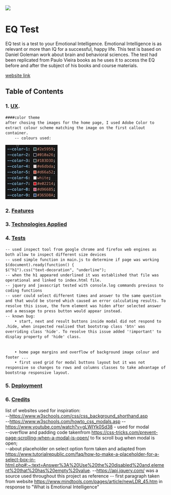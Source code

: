 <img src="https://codeinstitute.s3.amazonaws.com/fullstack/ci_logo_small.png" style="margin: 0;">

# EQ Test

EQ test is a test to your Emotional Intelligence. Emotional Intelligence is as relevant or more than IQ for a successful, happy life.
This test is based on Daniel Goleman work about brain and behavioral sciences. The test had been replicated from Paulo Vieira books as he uses it to access the EQ before and after the subject of his books and course materials.

[website link](https://veraleitaodev.github.io/EQ_test/)

## Table of Contents

### 1. [UX](#ux).

    ####color theme
    after chosing the images for the home page, I used Adobe Color to extract colour scheme matching the image on the first callout container.
        -- colours used:

<img src="assets/images/color-scheme.jpeg"> 
            
### 2. [Features](#features)
### 3. [Technologies Applied](#technologies-applied)
### 4. [Tests](#tests)  
    -- used inspect tool from google chrome and firefox web engines as both allow to inspect different size devices  
    -- used simple function in main.js to determine if page was working $(document).ready(function() {
    $("h1").css("text-decoration", "underline");  
    -- when the h1 appeared underlined it was established that file was operational and linked to index.html file.  
    -- jquery and javascript tested with console.log commands previous to coding functions
    -- user could select different times and answer to the same question and that would be stored which caused an error calculating results. To resolve this issue, the form element was hiden after selected answer and a message to press button would appear instead.
    -- known bug: 
        • start, next and result buttons inside modal did not respond to .hide, when inspected realised that bootstrap class 'btn' was overriding class 'hide'. To resolve this issue added '!important' to display property of 'hide' class.  


        • home page margins and overflow of background image colour and footer ...
        • first used grid for modal buttons layout but it was not responsive so changes to rows and columns classes to take advantage of bootstrap responsive layout.  
        
### 5. [Deployment](#deployment)
### 6. [Credits](#credits)
list of websites used for inspiration:  
    --https://www.w3schools.com/css/css_background_shorthand.asp  
    --https://www.w3schools.com/howto_css_modals.asp
    --https://www.youtube.com/watch?v=gLWIYk0Sd38 - used for modal  
    --overflow and padding code takenfrom https://css-tricks.com/prevent-page-scrolling-when-a-modal-is-open/ to fix scroll bug when modal is open;  
    --about placeholder on select option form taken and adapted from https://www.tutorialrepublic.com/faq/how-to-make-a-placeholder-for-a-select-box-in-html.php#:~:text=Answer%3A%20Use%20the%20disabled%20and,element%20that%20has%20empty%20value.
    --https://api.jquery.com/ was a source used throughout this project as reference
    -- first paragraph taken from website https://www.mindtools.com/pages/article/newLDR_45.htm in response to "What is Emotional Intelligence"
